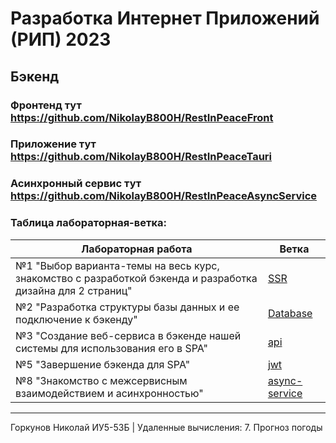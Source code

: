 # Разработка Интернет Приложений (РИП) 2023
## Бэкенд
### Фронтенд тут https://github.com/NikolayB800H/RestInPeaceFront
### Приложение тут https://github.com/NikolayB800H/RestInPeaceTauri
### Асинхронный сервис тут https://github.com/NikolayB800H/RestInPeaceAsyncService
### Таблица лабораторная-ветка:
| Лабораторная работа | Ветка |
| -------- | ------- |
| №1 "Выбор варианта-темы на весь курс, знакомство с разработкой бэкенда и разработка дизайна для 2 страниц" | [SSR](https://github.com/NikolayB800H/RestInPeace/tree/SSR) |
| №2 "Разработка структуры базы данных и ее подключение к бэкенду" | [Database](https://github.com/NikolayB800H/RestInPeace/tree/Database) |
| №3 "Создание веб-сервиса в бэкенде нашей системы для использования его в SPA" | [api](https://github.com/NikolayB800H/RestInPeace/tree/api) |
| №5 "Завершение бэкенда для SPA" | [jwt](https://github.com/NikolayB800H/RestInPeace/tree/jwt) |
| №8 "Знакомство с межсервисным взаимодействием и асинхронностью" | [async-service](https://github.com/NikolayB800H/RestInPeace/tree/async-service) |
---
Горкунов Николай ИУ5-53Б | Удаленные вычисления: 7. Прогноз погоды